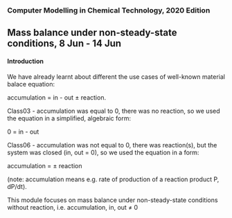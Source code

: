### Computer Modelling in Chemical Technology, 2020 Edition

## Mass balance under non-steady-state conditions, 8 Jun - 14 Jun

#### Introduction

We have already learnt about different the use cases of well-known material balace equation: 

accumulation = in - out ± reaction.

Class03 - accumulation was equal to 0, there was no reaction, so we used the equation in a simplified, algebraic form: 

0 = in - out

Class06 - accumulation was not equal to 0, there was reaction(s), but the system was closed (in, out = 0), so we used the equation in a form: 

accumulation = ± reaction 

(note: accumulation means e.g. rate of production of a reaction product P, dP/dt).

This module focuses on mass balance under non-steady-state conditions without reaction, i.e. accumulation, in, out ≠ 0
